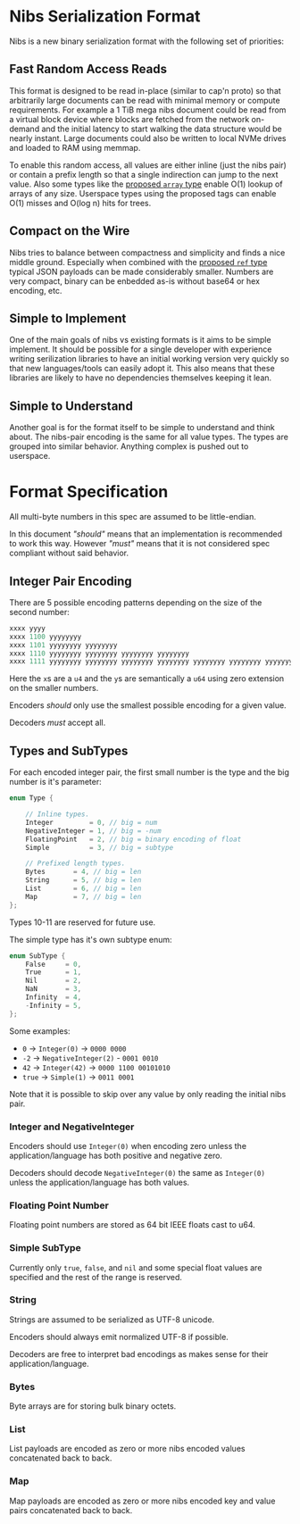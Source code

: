 # Nibs Serialization Format

Nibs is a new binary serialization format with the following set of priorities:

## Fast Random Access Reads

This format is designed to be read in-place (similar to cap'n proto) so that arbitrarily large documents can be read with minimal memory or compute requirements.  For example a 1 TiB mega nibs document could be read from a virtual block device where blocks are fetched from the network on-demand and the initial latency to start walking the data structure would be nearly instant.  Large documents could also be written to local NVMe drives and loaded to RAM using memmap.

To enable this random access, all values are either inline (just the nibs pair) or contain a prefix length so that a single indirection can jump to the next value.  Also some types like the [proposed `array` type](https://github.com/creationix/nibs/issues/4) enable O(1) lookup of arrays of any size.  Userspace types using the proposed tags can enable O(1) misses and O(log n) hits for trees.

## Compact on the Wire

Nibs tries to balance between compactness and simplicity and finds a nice middle ground.  Especially when combined with the [proposed `ref` type](https://github.com/creationix/nibs/issues/4) typical JSON payloads can be made considerably smaller.  Numbers are very compact, binary can be enbedded as-is without base64 or hex encoding, etc.

## Simple to Implement

One of the main goals of nibs vs existing formats is it aims to be simple implement.  It should be possible for a single developer with experience writing serilization libraries to have an initial working version very quickly so that new languages/tools can easily adopt it.  This also means that these libraries are likely to have no dependencies themselves keeping it lean.

## Simple to Understand

Another goal is for the format itself to be simple to understand and think about.  The nibs-pair encoding is the same for all value types.  The types are grouped into similar behavior.  Anything complex is pushed out to userspace.

# Format Specification 

All multi-byte numbers in this spec are assumed to be little-endian.

In this document *"should"* means that an implementation is recommended to work this way.
However *"must"* means that it is not considered spec compliant without said behavior.

## Integer Pair Encoding

There are 5 possible encoding patterns depending on the size of the second number:

```js
xxxx yyyy
xxxx 1100 yyyyyyyy
xxxx 1101 yyyyyyyy yyyyyyyy
xxxx 1110 yyyyyyyy yyyyyyyy yyyyyyyy yyyyyyyy
xxxx 1111 yyyyyyyy yyyyyyyy yyyyyyyy yyyyyyyy yyyyyyyy yyyyyyyy yyyyyyyy yyyyyyyy
```

Here the `x`s are a `u4` and the `y`s are semantically a `u64` using zero extension on the smaller numbers.

Encoders *should* only use the smallest possible encoding for a given value.

Decoders *must* accept all.

## Types and SubTypes

For each encoded integer pair, the first small number is the type and the big number is it's parameter:

```c++
enum Type {

    // Inline types.
    Integer         = 0, // big = num
    NegativeInteger = 1, // big = -num
    FloatingPoint   = 2, // big = binary encoding of float
    Simple          = 3, // big = subtype

    // Prefixed length types.
    Bytes       = 4, // big = len
    String      = 5, // big = len
    List        = 6, // big = len
    Map         = 7, // big = len
};
```

Types 10-11 are reserved for future use.

The simple type has it's own subtype enum:

```c++
enum SubType {
    False     = 0,
    True      = 1,
    Nil       = 2,
    NaN       = 3,
    Infinity  = 4,
    -Infinity = 5,
};
```

Some examples:

- `0` -> `Integer(0)` -> `0000 0000`
- `-2` -> `NegativeInteger(2)` - `0001 0010`
- `42` -> `Integer(42)` -> `0000 1100 00101010`
- `true` -> `Simple(1)` -> `0011 0001`

Note that it is possible to skip over any value by only reading the initial nibs pair.

### Integer and NegativeInteger

Encoders should use `Integer(0)` when encoding zero unless the application/language has both positive and negative zero.

Decoders should decode `NegativeInteger(0)` the same as `Integer(0)` unless the application/language has both values.

### Floating Point Number

Floating point numbers are stored as 64 bit IEEE floats cast to u64.

### Simple SubType

Currently only `true`, `false`, and `nil` and some special float values are specified and the rest of the range is reserved.

### String

Strings are assumed to be serialized as UTF-8 unicode.

Encoders should always emit normalized UTF-8 if possible.

Decoders are free to interpret bad encodings as makes sense for their application/language.

### Bytes

Byte arrays are for storing bulk binary octets.

### List

List payloads are encoded as zero or more nibs encoded values concatenated back to back.

### Map

Map payloads are encoded as zero or more nibs encoded key and value pairs concatenated back to back.
